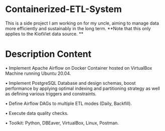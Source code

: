 # Containerized-ETL-System
This is a side project I am working on for my uncle, aiming to manage data more efficiently and sustainably in the long term.
**Note that this only applies to the KiotViet data source.
**
# Description Content
• Implement Apache Airflow on Docker
Container hosted on VirtualBox Machine
running Ubuntu 20.04.

• Implement PostgreSQL Database and
design schemas, boost performance by
applying optimal indexing and partitioning
strategy as well as defining various
triggers and constraints.

• Define Airflow DAGs to multiple ETL
modes (Daily, Backfill).

• Execute data quality checks.

• Toolkit: Python, DBEaver, VirtualBox,
Linux, Postman.
